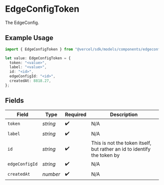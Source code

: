 # EdgeConfigToken

The EdgeConfig.

## Example Usage

```typescript
import { EdgeConfigToken } from "@vercel/sdk/models/components/edgeconfigtoken.js";

let value: EdgeConfigToken = {
  token: "<value>",
  label: "<value>",
  id: "<id>",
  edgeConfigId: "<id>",
  createdAt: 8818.27,
};
```

## Fields

| Field                                                                   | Type                                                                    | Required                                                                | Description                                                             |
| ----------------------------------------------------------------------- | ----------------------------------------------------------------------- | ----------------------------------------------------------------------- | ----------------------------------------------------------------------- |
| `token`                                                                 | *string*                                                                | :heavy_check_mark:                                                      | N/A                                                                     |
| `label`                                                                 | *string*                                                                | :heavy_check_mark:                                                      | N/A                                                                     |
| `id`                                                                    | *string*                                                                | :heavy_check_mark:                                                      | This is not the token itself, but rather an id to identify the token by |
| `edgeConfigId`                                                          | *string*                                                                | :heavy_check_mark:                                                      | N/A                                                                     |
| `createdAt`                                                             | *number*                                                                | :heavy_check_mark:                                                      | N/A                                                                     |